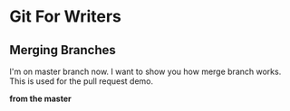 # Git For Writers

## Merging Branches

I'm on master branch now. I want to show you how merge branch works. This is used for the pull request demo.

**from the master**